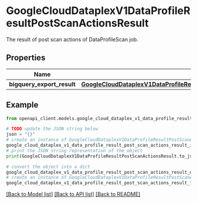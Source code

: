 # GoogleCloudDataplexV1DataProfileResultPostScanActionsResult

The result of post scan actions of DataProfileScan job.

## Properties

Name | Type | Description | Notes
------------ | ------------- | ------------- | -------------
**bigquery_export_result** | [**GoogleCloudDataplexV1DataProfileResultPostScanActionsResultBigQueryExportResult**](GoogleCloudDataplexV1DataProfileResultPostScanActionsResultBigQueryExportResult.md) |  | [optional] 

## Example

```python
from openapi_client.models.google_cloud_dataplex_v1_data_profile_result_post_scan_actions_result import GoogleCloudDataplexV1DataProfileResultPostScanActionsResult

# TODO update the JSON string below
json = "{}"
# create an instance of GoogleCloudDataplexV1DataProfileResultPostScanActionsResult from a JSON string
google_cloud_dataplex_v1_data_profile_result_post_scan_actions_result_instance = GoogleCloudDataplexV1DataProfileResultPostScanActionsResult.from_json(json)
# print the JSON string representation of the object
print(GoogleCloudDataplexV1DataProfileResultPostScanActionsResult.to_json())

# convert the object into a dict
google_cloud_dataplex_v1_data_profile_result_post_scan_actions_result_dict = google_cloud_dataplex_v1_data_profile_result_post_scan_actions_result_instance.to_dict()
# create an instance of GoogleCloudDataplexV1DataProfileResultPostScanActionsResult from a dict
google_cloud_dataplex_v1_data_profile_result_post_scan_actions_result_from_dict = GoogleCloudDataplexV1DataProfileResultPostScanActionsResult.from_dict(google_cloud_dataplex_v1_data_profile_result_post_scan_actions_result_dict)
```
[[Back to Model list]](../README.md#documentation-for-models) [[Back to API list]](../README.md#documentation-for-api-endpoints) [[Back to README]](../README.md)


